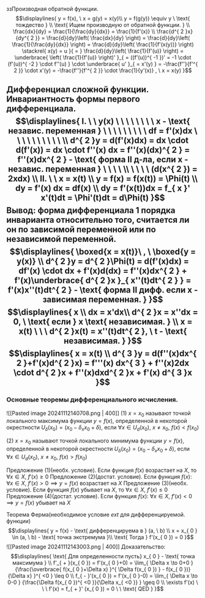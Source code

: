 ззПроизводная обратной функции.
$$\displaylines{
y = f(x), \  x = g(y) = x(y)\\
y = f(g(y)) \equiv y \ \text{ тождество } \\
\text{ Ищем производную от обратной функции. } \\
\frac{dx}{dy} = \frac{1}{\frac{dy}{dx}} = \frac{1}{f'(x)} \\
\frac{d^{ 2 }x}{dy^{ 2 }} = \frac{d}{dy}\left( \frac{dx}{dy} \right) = \frac{d}{dy}\left( \frac{1}{\frac{dy}{dx}} \right) = \frac{d}{dy}\left( \frac{1}{f'(x(y))} \right) \stackrel{ x(y) = u }{ = } \frac{d}{dy}\left( \frac{1}{f'(u)} \right) = \underbrace{ \left( \frac{1}{f'(u)} \right)' }_{ = ((f'(u))^{ -1 })' = -1 \cdot  (f'(u))^{ -2 } \cdot  f''(u) } \cdot  \underbrace{ u' }_{ = x'(y) } = -\frac{f''}{f'^{ 2 }} \cdot  x'(y) = -\frac{f''}{f'^{ 2 }} \cdot  \frac{1}{y'(x)} , \  x = x(y)
}$$

Дифференциал сложной функции.
Инвариантность формы первого дифференциала.
$$\displaylines{
I. \ \ y(x) \ \ \ \ \ \ \ \   x - \text{ независ. переменная }  \ \ \ \ \ \ \ \ \ df = f'(x)dx  \ \ \ \ \ \ \ \ \ \ \\
d^{ 2 }y = d(f'(x)dx) = dx \cdot  d(f'(x)) = dx \cdot f''(x) dx = f''(x)(dx)^{ 2 } = f''(x)dx^{ 2 } - \text{ форма II д-ла, если x - независ. переменная } \ \ \ \ \\ \ \ \ \ (d(x^{ 2 }) = 2xdx) \\
II. \ \ x = x(t) \\
y = f(x) = f(x(t)) = \Phi(t) \\
dy = f'(x) dx = df(x) \\
dy = f'(x(t))dx = f_{ x }' x'(t)dt = \Phi'(t)dt = d\Phi(t) 
}$$
Вывод: форма дифференциала 1 порядка инварианта относительно того, считается ли он по зависимой переменной или по независимой переменной. 
$$\displaylines{
\boxed{x = x(t)}\ , \  \boxed{y = y(x)} \\
d^{ 2 }y = d^{ 2 }\Phi(t) = d(f'(x)dx) = df'(x) \cdot  dx + f'(x)d(dx) = f''(x)dx^{ 2 } + f'(x)\underbrace{ d^{ 2 }x }_{ x''(t)dt^{ 2 } } = f'(x)x''(t)dt^{ 2 } - \text{ форма II дифф. если x - зависимая переменная. }
}$$
$$\displaylines{
x \\
dx = x'dx\\
d^{ 2 }x = x''dx = 0, \ \text{ если } x \text{ независимая. } \\
x = x(t) \ \ \ d^{ 2 }x(t) = x''(t)dt^{ 2 }, \  t - \text{ независимая. }
}$$
$$\displaylines{
x = x(t) \\
d^{ 3 }y = d(f''(x)dx^{ 2 }+f'(x)d^{ 2 }x) = f'''(x) dx^{ 3 } + f''(x)2dx \cdot  d^{ 2 }x + f''(x)dxd^{ 2 }x + f'(x) d^{ 3 }x
}$$
---
### Основные теоремы дифференциального исчисления.
![[Pasted image 20241112140708.png | 400]]
(1) ${x = x_{ 0 }}$ называют точкой локального максимума  функции ${ y = f(x)}$, определенной в некоторой окрестности ${U_{ \delta} (x_{ 0 }) = (x_{ 0 } - \delta_{ x }x_{ 0 } + \delta)}$, если ${\forall{x} \in U_{ d }(x_{ 0 }), \ x \neq x_{ 0 }, \ f(x)<f(x_{ 0 })}$

(2) ${x = x_{ 0 }}$ называют точкой локального минимума  функции ${ y = f(x)}$, определенной в некоторой окрестности ${U_{ \delta} (x_{ 0 }) = (x_{ 0 } - \delta_{ x }x_{ 0 } + \delta)}$, если ${\forall{x} \in U_{ d }(x_{ 0 }), \ x \neq x_{ 0 }, \ f(x)>f(x_{ 0 })}$

Предложение (1)(необх. условие). Если функция ${f(x)}$ возрастает на ${X}$, то ${\forall{x \in X}, \ f'(x) \geq 0}$
Предложение (2)(достат. условие). Если функция ${f(x)}$: ${\forall{x \in X}, \ f'(x)>0 \implies y = f(x)}$ возрастает на ${X}$
Предложение (3)(необх. условие). Если функция ${f(x)}$ убывает на ${X}$, то ${\forall{x \in X}, \ f'(x) \leq 0}$
Предложение (4)(достат. условие). Если функция ${f(x)}$: ${\forall{x \in X}, \ f'(x)<0 \implies y = f(x)}$ убывает на ${X}$


Теорема Ферма(необходимое условие ${ext}$ для дифференцируемой. функции)
$$\displaylines{
y = f(x) - \text{ дифференцируема в } (a, \ b) \\
x = x_{ 0 } \in (a, \ b) - \text{ точка экстремума }\\
\text{ Тогда } f'(x_{ 0 }) = 0
}$$
![[Pasted image 20241112143003.png | 400]]
Доказательство:
$$\displaylines{
\text{ Для определенности пусть} x_{ 0 } - \text{ точка максимума } \\
f'_{ + }(x_{ 0 }) = f'(x_{ 0 }+0) = \lim_{ \Delta x \to 0+0 } {\frac{\overbrace{ f(x_{ 0 }+\Delta x) }^{ \Delta f(x_{ 0 }) } - f(x_{ 0 })}{\Delta x} }^{ <0 } \leq 0 \\
f_{ - }'(x_{ 0 }) = f'(x_{ 0 }-0) = \lim_{ \Delta x \to 0-0 } {\frac{\Delta f(x_{ 0 })^{ <0 }}{\Delta x_{ <0 }} } \geq  0 \\
\exists f'(x) \ \ \ f'(x) = f_{ + }' (x_{ 0 }) = 0 \ \ \text{ QED }
}$$

